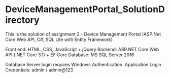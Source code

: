 # DeviceManagementPortal_SolutionDirectory

This is the solution of assignment 2 - Device Management Portal (ASP.Net Core Web API, C#, SQL Lite with Entity Framework)

Front end: HTML, CSS, JavaScript + jQuery
Backend: ASP.NET Core Web API (.NET Core 3.1) + EF Core
Database: MS SQL Server 2016

Database Server login requires Windows Authentication.
Application Login Credentials: admin / admin@123
